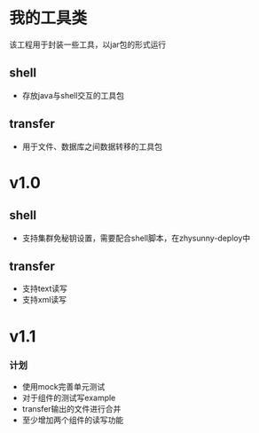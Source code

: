 # 我的工具类

该工程用于封装一些工具，以jar包的形式运行

## shell

* 存放java与shell交互的工具包

## transfer

* 用于文件、数据库之间数据转移的工具包

# v1.0

## shell

* 支持集群免秘钥设置，需要配合shell脚本，在zhysunny-deploy中

## transfer

* 支持text读写
* 支持xml读写

# v1.1

### 计划

* 使用mock完善单元测试
* 对于组件的测试写example
* transfer输出的文件进行合并
* 至少增加两个组件的读写功能